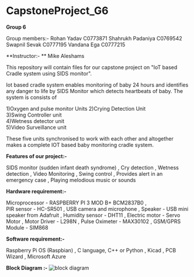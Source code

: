 # CapstoneProject_G6

**Group 6**

Group members:- Rohan Yadav C0773871 
                Shahrukh Padaniya C0769542
                Swapnil Sevak C0777195
                Vandana Ega C0777215

**Instructor:- ** Mike Aleshams

This repository will contain files for our capstone project on "IoT based Cradle system using SIDS monitor".

Iot based cradle system enables monitoring of baby 24 hours and identifies any danger to life by SIDS Monitor which detects heartbeats of baby. The system is consists of

1)Oxygen and pulse monitor Units
2)Crying Detection Unit     
3)Swing Controller unit     
4)Wetness detector unit    
5)Video Surveillance unit

These five units synchronised to work with each other and altogether makes a complete IOT based baby monitoring cradle system.


**Features of our project:-**

SIDS monitor (sudden infant death syndrome)  ,
Cry detection  ,
Wetness detection  ,
Video Monitoring  ,
Swing control  ,
Provides alert in an emergency case  ,
Playing melodious music or sounds




**Hardware requirement:-**

Microprocessor - RASPBERRY PI 3 MOD B+ BCM2837B0  ,  
PIR sensor - HC-SR501  ,
USB camera and microphone  ,
Speaker - USB mini speaker from Adafruit  ,
Humidity sensor - DHT11  ,
Electric motor - Servo Motor  ,
Motor Driver - L298N  ,
Pulse Oximeter - MAX30102  ,
GSM/GPRS Module - SIM868  


**Software requirement:-**

Raspberry Pi OS (Raspbian) ,
C language, C++ or Python  ,
Kicad  ,
PCB Wizard  ,
Microsoft Azure  

**Block Diagram :-**
![block diagram](https://user-images.githubusercontent.com/60407419/121601974-a1583000-ca14-11eb-92c0-89b4c33126b6.png)




